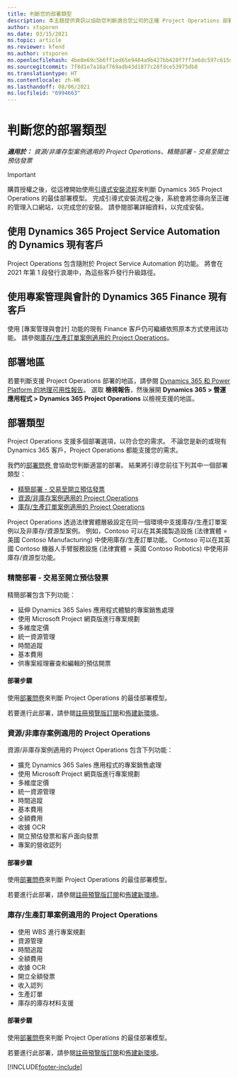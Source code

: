```yaml
---
title: 判斷您的部署類型
description: 本主題提供資訊以協助您判斷適合您公司的正確 Project Operations 部署類型。
author: stsporen
ms.date: 03/15/2021
ms.topic: article
ms.reviewer: kfend
ms.author: stsporen
ms.openlocfilehash: 4be8e69c5b6ff1ed65e9484a9b427bb428f7ff3e6dc597c615d5586da52867ef
ms.sourcegitcommit: 7f8d1e7a16af769adb43d1877c28fdce53975db8
ms.translationtype: HT
ms.contentlocale: zh-HK
ms.lasthandoff: 08/06/2021
ms.locfileid: "6994663"
---
```

# <a name="determine-your-deployment-type"></a>判斷您的部署類型

_**適用於：** 資源/非庫存型案例適用的 Project Operations、精簡部署 - 交易至開立預估發票_

> [!IMPORTANT]
> 購買授權之後，從這裡開始使用[引導式安裝流程](https://aka.ms/provisionprojectoperations)來判斷 Dynamics 365 Project Operations 的最佳部署模型。
> 完成引導式安裝流程之後，系統會將您導向至正確的管理入口網站，以完成您的安裝。 請參閱部署詳細資料，以完成安裝。


## <a name="existing-customers-of-dynamics-using-dynamics-365-project-service-automation"></a>使用 Dynamics 365 Project Service Automation 的 Dynamics 現有客戶
Project Operations 包含隨附於 Project Service Automation 的功能。 將會在 2021 年第 1 段發行浪潮中，為這些客戶發行升級路徑。

## <a name="existing-customers-of-dynamics-365-finance-using-project-management-and-accounting"></a>使用專案管理與會計的 Dynamics 365 Finance 現有客戶 

使用 [專案管理與會計] 功能的現有 Finance 客戶仍可繼續依照原本方式使用該功能。 請參閱[庫存/生產訂單案例適用的 Project Operations](#pma)。


## <a name="deployment-regions"></a>部署地區
若要判斷支援 Project Operations 部署的地區，請參閱 [Dynamics 365 和 Power Platform 的地理可用性報告](https://dynamics.microsoft.com/en-us/geographic-availability/)。 選取 **檢視報告**，然後展開 **Dynamics 365 > 營運應用程式 > Dynamics 365 Project Operations** 以檢視支援的地區。

## <a name="deployment-types"></a>部署類型
Project Operations 支援多個部署選項，以符合您的需求。 不論您是新的或現有 Dynamics 365 客戶，Project Operations 都能支援您的需求。

我們的[部署問卷 ](https://aka.ms/provisionprojectoperations)會協助您判斷適當的部署。 結果將引導您前往下列其中一個部署類型：

- [精簡部署 - 交易至開立預估發票](#lite)
- [資源/非庫存案例適用的 Project Operations](#integrated)
- [庫存/生產訂單案例適用的 Project Operations](#pma)

Project Operations 透過法律實體層級設定在同一個環境中支援庫存/生產訂單案例以及非庫存/資源型案例。 例如，Contoso 可以在其美國製造設施 (法律實體 = 美國 Contoso Manufacturing) 中使用庫存/生產訂單功能。 Contoso 可以在其英國 Contoso 機器人手臂服務設施 (法律實體 = 英國 Contoso Robotics) 中使用非庫存/資源型功能。

### <a name="lite-deployment---deal-to-proforma-invoicing"></a><a  name="lite"></a>精簡部署 - 交易至開立預估發票

精簡部署包含下列功能：

- 延伸 Dynamics 365 Sales 應用程式體驗的專案銷售處理
- 使用 Microsoft Project 網頁版進行專案規劃
- 多維度定價
- 統一資源管理
- 時間追蹤
- 基本費用
- 供專案經理審查和編輯的預估開票 

#### <a name="deployment-steps"></a>部署步驟
使用[部署問卷](https://aka.ms/provisionprojectoperations)來判斷 Project Operations 的最佳部署模型。

若要進行此部署，請參閱[註冊預覽版訂閱](lite-preview-subscription-sign-up.md)和[佈建新環境](lite-deployment.md)。 


### <a name="project-operations-for-resourcenon-stocked-scenarios"></a><a name="integrated"></a>資源/非庫存案例適用的 Project Operations
資源/非庫存案例適用的 Project Operations 包含下列功能：
 
- 擴充 Dynamics 365 Sales 應用程式的專案銷售處理
- 使用 Microsoft Project 網頁版進行專案規劃
- 多維度定價
- 統一資源管理
- 時間追蹤
- 基本費用
- 全額費用
- 收據 OCR
- 開立預估發票和客戶面向發票 
- 專案的營收認列

#### <a name="deployment-steps"></a>部署步驟
使用[部署問卷](https://aka.ms/provisionprojectoperations)來判斷 Project Operations 的最佳部署模型。

若要進行此部署，請參閱[註冊預覽版訂閱](resource-sign-up-preview-subscription.md)和[佈建新環境](resource-provision-new-environment.md)。 


### <a name="project-operations-for-stockedproduction-order-scenarios"></a><a name="pma"></a>庫存/生產訂單案例適用的 Project Operations

- 使用 WBS 進行專案規劃
- 資源管理
- 時間追蹤
- 全額費用
- 收據 OCR
- 開立全額發票
- 收入認列
- 生產訂單
- 庫存的庫存材料支援

#### <a name="deployment-steps"></a>部署步驟
使用[部署問卷](https://aka.ms/provisionprojectoperations)來判斷 Project Operations 的最佳部署模型。

若要進行此部署，請參閱[註冊預覽版訂閱](/dynamics365/fin-ops-core/dev-itpro/dev-tools/sign-up-preview-subscription?toc=%2fdynamics365%2ffinance%2ftoc.json)和[佈建新環境](/dynamics365/fin-ops-core/dev-itpro/deployment/deploy-demo-environment?toc=%2fdynamics365%2ffinance%2ftoc.json)。 



[!INCLUDE[footer-include](../includes/footer-banner.md)]